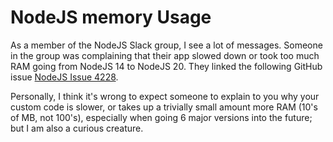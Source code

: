 # NodeJS memory Usage

As a member of the NodeJS Slack group, I see a lot of messages. Someone in the group was complaining that their app slowed down or took too much RAM going from NodeJS 14 to NodeJS 20. They linked the following GitHub issue [NodeJS Issue 4228](https://github.com/nodejs/help/issues/4228).

Personally, I think it's wrong to expect someone to explain to you why your custom code is slower, or takes up a trivially small amount more RAM (10's of MB, not 100's), especially when going 6 major versions into the future; but I am also a curious creature.
